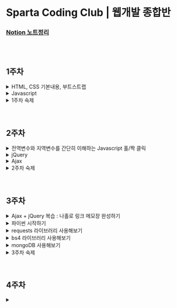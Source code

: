 # Sparta Coding Club | 웹개발 종합반

### [Notion 노트정리](https://private-carp-369.notion.site/9a162781ca274d6bb0f8b7daaba3d6d0)

</br>
</br>

## 1주차

<details>
<summary>HTML, CSS 기본내용, 부트스트랩</summary>
  
- HTML, CSS의 기본내용에 대해 배움.

- 구글 웹 폰트를 사용함.

- bootstrap 4.0, 5.0을 간단하게 사용해 봄.
  
</details>

<details>
<summary>Javascript</summary>
  
- 모든 브라우저는 HTML + CSS + Javascript로 구성된다.

- console.log에서 간단히 다뤄봄.

- 변수에 대한 이해.

- 리스트와 딕셔너리에 대한 이해.

  - 리스트와 딕셔너리에 대한 이해를 바탕으로 기본적인 조합을 배움.
  
  - 기본 함수에 대한 이해.
  
    - toUpperCase, split, join.
    
  - if, else, if else, AND, OR 조건에 대한 이해.
  
  - 반복문에 대한 간단한 이해.
  
    - 반복문은 주로 리스트와 함께 쓰이며 리스트 내 딕셔너리를 하나씩 출력하는 방법에 대해 배움.
    
    - 또한 조건문을 응용하여 어느 조건에 해당 값을 출력하는 방법에 대해 배움.

</details>

<details>
<summary>1주차 숙제</summary>
  
  - 기획서를 바탕으로 간단한 HTML을 부트스트랩을 이용하여 만들어보기

    ![Untitled](https://user-images.githubusercontent.com/102138834/191512030-81d515a8-1a93-4810-9897-ab360de90869.png)</br>

- 결과

  ![스크린샷 2022-09-20 19 05 43](https://user-images.githubusercontent.com/102138834/191512236-4941b184-7558-4a00-904d-ac34704d5e49.png)

</details>
</br>
</br>

## 2주차

<details>
  <summary>전역변수와 지역변수를 간단히 이해하는 Javascript 홀/짝 클릭</summary>
</br>
<div>
  
  ```javascript
  function hey(){
    let count = 1;
    if (count % 2 == 0) {
        alert('짝수입니다')
    } else {
        alert ('홀수입니다')
    }
    count += 1;
  }
  ```
  
  ```javascript
  let count = 1;
  function hey(){
    if (count % 2 == 0) {
        alert('짝수입니다')
    } else {
        alert ('홀수입니다')
    }
    count += 1;
  }
  ```
  
</div>
</details>

<details>
<summary>jQuery</summary>
  
  - jQuery에 대한 간단한 이해를 바탕으로 간단히 실습.
  - jQuery는 부트스트랩에서 이미 사용중이므로 부트스트랩을 임포트하면 자동으로 jQuery를 쓸 수 있음.
  - backtick을 이용하여 문자 중간에 Javascript 변수를 삽입하는 방법에 대해 배움.
  - 그 외 text, hide, show, val, css, append를 활용하는 법을 배움.
  - jQuery + Javascript의 조합에 대해 배움.
    </br>
    
    ```javascript
    function q1() {
    // 1. input-q1의 입력값을 가져온다.
    // 2. 만약 입력값이 빈칸이면  alert('빈칸입니다!') 띄우기
    // 3. 빈칸이 아니면 alert(입력값) 띄우기

    let txt = $('#input-q1').val();
    if (txt == '') {
        alert('빈칸입니다.')
    } else {
        alert(txt)
    }

    }

    function q2() {
        // 1. input-q2 값을 가져온다.
        // 2. 만약 가져온 값에 @가 있으면 (includes 이용하기 - 구글링!)
        // 3. info.spartacoding@gmail.com -> gmail 만 추출해서 ( .split('@') 을 이용하자!)
        // 4. alert(도메인 값);으로 띄우기
        // 5. 만약 이메일이 아니면 '이메일이 아닙니다.' 라는 얼럿 띄우기

        let txt = $('#input-q2').val();

        if (txt.includes('@')) {
            let domain = txt.split('@')[1].split('.')[0]
            alert(domain)
        } else {
            alert('이메일주소가 아닙니다.')
        }
    }

    function q3() {
        // 1. input-q3 값을 가져온다. let txt = ... q1, q2에서 했던 걸 참고!
        // 2. 가져온 값을 이용해 names-q3에 붙일 태그를 만든다. (let temp_html = `<li>${txt}</li>`) 요렇게!
        // 3. 만들어둔 temp_html을 names-q3에 붙인다.(jQuery의 $('...').append(temp_html)을 이용하면 굿!)

        let txt = $('#input-q3').val();
        let temp_html = `<li>${txt}</li>`
        $('#names-q3').append(temp_html)
    }

    function q3_remove() {
        // 1. names-q3의 내부 태그를 모두 비운다.(jQuery의 $('....').empty()를 이용하면 굿!)

        $('#names-q3').empty()
    }
    ```

</details>

<details>
<summary>Ajax</summary>

- Json과 GET에 대한 간단한 이해.
- 서울시 미세먼지 API를 활용하여 Ajax 통신을 연습함.
- Ajax + jQuery 조합 연습 - 서울시 미세먼지 API를 활용해 미세먼지 수치가 높은 곳을 구분해주기
  </br>

  ```javascript
  function q1() {
    $("#names-q1").empty();
    $.ajax({
      type: "GET",
      url: "http://openapi.seoul.go.kr:8088/6d4d776b466c656533356a4b4b5872/json/RealtimeCityAir/1/99",
      data: {},
      success: function (response) {
        let rows = response["RealtimeCityAir"]["row"];

        for (let i = 0; i < rows.length; i++) {
          let gu_name = rows[i]["MSRSTE_NM"];
          let gu_mise = rows[i]["IDEX_MVL"];

          let temp_html = ``;
          if (gu_mise > 70) {
            temp_html = `<li class="bad">${gu_name} : ${gu_mise}</li>`;
          } else {
            temp_html = `<li>${gu_name} : ${gu_mise}</li>`;
          }
          $("#names-q1").append(temp_html);
        }
      },
    });
  }
  ```

- Ajax + jQuery 조합을 연습 - 서울시 따릉이 API를 활용해 남은 자전거 갯수가 낮은 곳을 구분해주기
  </br>

  ```javascript
  function q1() {
    $("#names-q1").empty();
    $.ajax({
      type: "GET",
      url: "http://spartacodingclub.shop/sparta_api/seoulbike",
      data: {},
      success: function (response) {
        let rows = response["getStationList"]["row"];

        for (let i = 0; i < rows.length; i++) {
          let name = rows[i]["stationName"];
          let rack = rows[i]["rackTotCnt"];
          let bike = rows[i]["parkingBikeTotCnt"];

          let temp_html = ``;
          if (bike < 5) {
            temp_html = `<tr class="urgent">
                                    <td>${name}</td>
                                    <td>${rack}</td>
                                    <td>${bike}</td>
                                </tr>`;
          } else {
            temp_html = `
                                <tr>
                                    <td>${name}</td>
                                    <td>${rack}</td>
                                    <td>${bike}</td>
                                </tr>`;
          }

          $("#names-q1").append(temp_html);
        }
      },
    });
  }
  ```

- Ajax + jQuery 조합을 연습 - 고양이 사진 API를 활용해 랜덤으로 고양이 사진을 불러오기
  </br>
  ```javascript
  function q1() {
  $.ajax({
      type: "GET",
      url: "https://api.thecatapi.com/v1/images/search",
      data: {},
      success: function (response) {
          let imgurl = response[0]['url']
          $('#img-cat').attr('src', imgurl)
          }
    })
  }
  ```
  </details>

<details>
<summary>2주차 숙제</summary>
  
- 1주차에 완성한 쇼핑몰 HTML에 환율 API를 활용해 원달러 환율을 표시한다.

- 페이지 로딩 후 바로 javascript를 실행하여 변동된 환율이 반영되어 나타나도록 한다.
  
  ![스크린샷 2022-09-21 21 12 16](https://user-images.githubusercontent.com/102138834/191522258-c447d396-da78-478f-8fa7-0147d3b58e6c.png)

  </br>
  
  ```javascript
  $(document).ready(function() {
    get_rate();
  });
  ```
  
  ```javascript
  function get_rate(){
    $.ajax({
        type: "GET",
        url: "http://spartacodingclub.shop/sparta_api/rate",
        data: {},
        success: function (response) {
            let now_rate = response['rate'];
            $('#now-rate').text(now_rate);
        }
    })
  }
  ```
  
  ```html
  <div class="item-desc">
      <h1>양키캔들 미드썸머나잇</h1>
      <p class="blue">원달러 환율 : <span id="now-rate"></span></p>
      <span class="price">가격:26,900원/개</span>
      <p>머스크, 세이지, 마호가니코롱</p>
      <p>넓게 트인 여름밤의 시원한 느낌을 담은 향으로 남성들이 선호하는 멋스러운 향.</p>
  </div>
  ```
  
</details>
</br>
</br>

## 3주차

<details>
<summary>Ajax + jQuery 복습 : 나홀로 링크 메모장 완성하기</summary>
  
  - open API에서 데이터를 불러와서 띄워주기
  - 버튼을 통한 메모장 열고 닫기
    </br>
    
    ```javascript
    $(document).ready(function () {
        $('#cards-box').empty();
        listing();
    });

    function listing() {
        $.ajax({
            type: "GET",
            url: "http://spartacodingclub.shop/post",
            data: {},
            success: function (response) {
                let rows = response['articles']
                for (let i = 0; i < rows.length; i++) {
                    let comment = rows[i]['comment']
                    let desc = rows[i]['desc']
                    let image = rows[i]['image']
                    let title = rows[i]['title']
                    let url = rows[i]['url']

                    let temp_html = `<div class="card">
                                        <img class="card-img-top"
                                            src="${image}">
                                        <div class="card-body">
                                            <a href="${url}" class="card-title">${title}</a>
                                            <p class="card-text">${desc}</p>
                                            <p class="card-text comment">${comment}</p>
                                        </div>
                                    </div>`
                    $('#card-box').append(temp_html)
                }
            }
        })
    }

    function openclose() {
        let status = $('#post-box').css('display');
        if (status == 'block') {
            $('#post-box').hide();
            $('#btn-posting-box').text('포스팅 박스 열기');
        } else {
            $('#post-box').show();
            $('#btn-posting-box').text('포스팅 박스 닫기');
        }
    }
    ```

- 결과

  ![스크린샷 2022-09-22 13 19 58](https://user-images.githubusercontent.com/102138834/193493975-358d0566-e876-46ef-9918-e265882ab075.png)


</details>

<details>
<summary>파이썬 시작하기</summary>
<br>

[점프 투 파이썬](https://wikidocs.net/4319)  
  
<details>
<summary>1. 변수</summary>
  
- 변수
  ```python
  a = 3      # 3을 a에 넣는다
  b = a      # a를 b에 넣는다
  a = a + 1  # a+1을 다시 a에 넣는다

  num1 = a*b # a*b의 값을 num1이라는 변수에 넣는다
  num2 = 99 # 99의 값을 num2이라는 변수에 넣는다
  ```

- 기본연산
  ```python
  >>> 1 + 2
  3
  ```
  ```python
  >>> 3 / 2.4
  1.25

  >>> 3 * 9
  27
  ```
  ```python
  >>> a = 1
  >>> b = 2
  >>> a + b
  3
  ```
  
</details>

<details>
<summary>2. 자료형</summary>
  
- 숫자 & 문자형
  ```python
  name = 'bob' # 변수에는 문자열이 들어갈 수도 있고,
  num = 12 # 숫자가 들어갈 수도 있고,

  is_number = True # True 또는 False -> "Boolean"형이 들어갈 수도 있음.
  ```
  
- 리스트 형 (Javascript의 배열형과 동일)
  ```python
  a_list = []
  a_list.append(1)     # 리스트에 값을 넣는다
  a_list.append([2,3]) # 리스트에 [2,3]이라는 리스트를 다시 넣는다

  # a_list의 값은? [1,[2,3]]
  # a_list[0]의 값은? 1
  # a_list[1]의 값은? [2,3]
  # a_list[1][0]의 값은? 2
  ```
  
- Dictionary 형 (Javascript의 dictionary형과 동일)
  ```python
  a_dict = {}
  a_dict = {'name':'bob','age':21}
  a_dict['height'] = 178

  # a_dict의 값은? {'name':'bob','age':21, 'height':178}
  # a_dict['name']의 값은? 'bob'
  # a_dict['age']의 값은? 21
  # a_dict['height']의 값은? 178
  ```
  
- Dictionary 형과 List형의 조합
  ```python
  people = [{'name':'bob','age':20},{'name':'carry','age':38}]

  # people[0]['name']의 값은? 'bob'
  # people[1]['name']의 값은? 'carry'

  person = {'name':'john','age':7}
  people.append(person)

  # people의 값은? [{'name':'bob','age':20},{'name':'carry','age':38},{'name':'john','age':7}]
  # people[2]['name']의 값은? 'john'
  ```
</details>
  
<details>
<summary>3. 함수</summary>
  
- 함수의 정의 - 이름은 마음대로 정할 수 있음!
  ```python
  # 수학문제에서
  f(x) = 2*x+3
  y = f(2)
  y의 값은? 7

  # 참고: 자바스크립트에서는
  function f(x) {
    return 2*x+3
  }

  # 파이썬에서
  def f(x):
    return 2*x+3

  y = f(2)
  y의 값은? 7
  ```
  
- 함수의 응용
  ```python
  def sum_all(a,b,c):
	return a+b+c

  def mul(a,b):
    return a*b

  result = sum_all(1,2,3) + mul(10,10)

  # result라는 변수의 값은?
  ```
  
</details>
  
<details>
<summary>4. 조건문</summary>
  
- if / else 로 구성!
  ```python
  def oddeven(num):  # oddeven이라는 이름의 함수를 정의한다. num을 변수로 받는다.
	if num % 2 == 0: # num을 2로 나눈 나머지가 0이면
		 return True   # True (참)을 반환한다.
	else:            # 아니면,
		 return False  # False (거짓)을 반환한다.

  result = oddeven(20)
  # result의 값은 무엇일까요?
  ```
  
  ```python
  def is_adult(age):
	if age > 20:
		print('성인입니다')    # 조건이 참이면 성인입니다를 출력
	else:
		print('청소년이에요')  # 조건이 거짓이면 청소년이에요를 출력

  is_adult(30)
  # 무엇이 출력될까요?
  ```
</details>
  
<details>
<summary>5. 반복문</summary>

- 파이썬에서의 반복문은, 리스트의 요소들을 하나씩 꺼내쓰는 형태. 즉, 무조건 리스트와 함께 쓰임.
  ```python
  fruits = ['사과','배','감','귤']

  for fruit in fruits:
  print(fruit)

  # 사과, 배, 감, 귤 하나씩 꺼내어 찍힙니다.
  ```
  
- 응용 : 과일 개수 세기 함수
  ```python
  fruits = ['사과','배','배','감','수박','귤','딸기','사과','배','수박']
  ```
  ```python
  fruits = ['사과','배','배','감','수박','귤','딸기','사과','배','수박']

  count = 0
  for fruit in fruits:
    if fruit == '사과':
      count += 1

  print(count)

  # 사과의 개수를 세어 보여줍니다.
  ```
  ```python
  def count_fruits(target):
	count = 0
	for fruit in fruits:
		if fruit == target:
			count += 1
	return count

  subak_count = count_fruits('수박')
  print(subak_count) #수박의 개수

  gam_count = count_fruits('감')
  print(gam_count) #감의 개수
  ```
  
- 딕셔너리의 다른 예제
  ```python
  people = [{'name': 'bob', 'age': 20}, 
          {'name': 'carry', 'age': 38},
          {'name': 'john', 'age': 7},
          {'name': 'smith', 'age': 17},
          {'name': 'ben', 'age': 27}]
  ```
  
  ```python
  people = [{'name': 'bob', 'age': 20}, 
          {'name': 'carry', 'age': 38},
          {'name': 'john', 'age': 7},
          {'name': 'smith', 'age': 17},
          {'name': 'ben', 'age': 27}]

  # 모든 사람의 이름과 나이를 출력해봅시다.
  for person in people:
      print(person['name'], person['age'])


  # 이번엔, 반복문과 조건문을 응용한 함수를 만들어봅시다.
  # 이름을 받으면, age를 리턴해주는 함수
  def get_age(myname):
      for person in people:
          if person['name'] == myname:
              return person['age']
      return '해당하는 이름이 없습니다'


  print(get_age('bob'))
  print(get_age('kay'))
  ```

</details>

</details>

<details>
<summary>requests 라이브러리 사용해보기</summary>
  
- requests 라이브러리는 HTTP 호출할 때 거의 표준처럼 사용되는 라이브러리.
- requests 라이브러리는 매우 직관적인 API를 제공하는데 어떤 방식(method)의 HTTP 요청을 하느냐에 따라서 해당하는 이름의 함수를 사용하면 됨.  
  - GET 방식 : requests.get()
  - POST 방식 : requests.post()
  - PUT 방식 : requests.put()
  - DELETE 방식 : requests.delete()
  
- open API에서 데이터를 받아서 requests 라이브러리를 통해 필요한 자료를 출력해보자
  - requests 기본 세팅
  ```python
  import requests # requests 라이브러리 설치 필요

  r = requests.get('url')
  rjson = r.json()
  ```
  
- 서울시 미세먼지 API
  ```python
  http://openapi.seoul.go.kr:8088/6d4d776b466c656533356a4b4b5872/json/RealtimeCityAir/1/99
  ```
  
- 미세먼지 70 이상인 곳의 구 이름을 출력
  ```python
  import requests
  
  r = requests.get('http://openapi.seoul.go.kr:8088/6d4d776b466c656533356a4b4b5872/json/RealtimeCityAir/1/99')
  rjson = r.json()
  
  gus = rjson['RealtimeCityAir']['row']
  
  for gu in gus:
    gu_name = gu['MSRSTE_NM']
    gu_mise = gu['IDEX_MVL']
    if (gu_mise > 70) :
        print(gu_name, gu_mise)
  ```
    </br>
</details>

<details>
<summary>bs4 라이브러리 사용해보기</summary>

- 웹 스크래핑에 대한 간단한 이해
  ```python
  # 선택자를 사용하는 방법 (copy selector)
  soup.select('태그명')
  soup.select('.클래스명')
  soup.select('#아이디명')

  soup.select('상위태그명 > 하위태그명 > 하위태그명')
  soup.select('상위태그명.클래스명 > 하위태그명.클래스명')

  # 태그와 속성값으로 찾는 방법
  soup.select('태그명[속성="값"]')

  # 한 개만 가져오고 싶은 경우
  soup.select_one('위와 동일')
  ```

- beautifulsoup wikipidia 기본세팅

  ```python
  #!/usr/bin/env python3
  # Anchor extraction from HTML document
  from bs4 import BeautifulSoup
  from urllib.request import urlopen
  with urlopen('https://en.wikipedia.org/wiki/Main_Page') as response:
      soup = BeautifulSoup(response, 'html.parser')
      for anchor in soup.find_all('a'):
          print(anchor.get('href', '/'))
  ```
  
  - 태그 안의 텍스트를 찍고 싶을 땐 `태그.text`
  
  - 태그 안의 속성을 찍고 싶을 땐 `태그['속성']`
  
- 네이버 영화 크롤링 bs4 기본 세팅

  ```python
  import requests
  from bs4 import BeautifulSoup

  # URL을 읽어서 HTML를 받아오고
  headers = {'User-Agent' : 'Mozilla/5.0 (Windows NT 10.0; Win64; x64)AppleWebKit/537.36 (KHTML, like Gecko) Chrome/73.0.3683.86 Safari/537.36'}
  data = requests.get('',headers=headers)

  # HTML을 BeautifulSoup이라는 라이브러리를 활용해 검색하기 용이한 상태로 만듦
  # soup이라는 변수에 "파싱 용이해진 html"이 담긴 상태가 됨
  soup = BeautifulSoup(data.text, 'html.parser')
  ```
  
- 네이버 영화 평점순 순위, title, 평점 스크래핑
  - 코드
  ```python
  import requests
  from bs4 import BeautifulSoup

  headers = {'User-Agent' : 'Mozilla/5.0 (Windows NT 10.0; Win64; x64)AppleWebKit/537.36 (KHTML, like Gecko) Chrome/73.0.3683.86 Safari/537.36'}
  data = requests.get('https://movie.naver.com/movie/sdb/rank/rmovie.naver?sel=pnt&date=20220926',headers=headers)

  soup = BeautifulSoup(data.text, 'html.parser')

  #old_content > table > tbody > tr:nth-child(2) > td.title > div > a

  trs = soup.select('#old_content > table > tbody > tr')

  for tr in trs:
      a_tag = tr.select_one('td.title > div > a')
      if a_tag is not None:
        
	#old_content > table > tbody > tr:nth-child(2) > td:nth-child(1) > img
        # img 태그의 alt 속성값을 가져오기
	rank = tr.select_one('td:nth-child(1) > img')['alt']

	# a 태그 사이의 텍스트를 가져오기
        title = a_tag.text

        #old_content > table > tbody > tr:nth-child(2) > td.point
				# td 태그 사이의 텍스트를 가져오기
        score = tr.select_one('td.point').text

        print(rank, title, score)
  ```
  - 결과
  ```
  [Running] python -u "/Users/kimhyukjin/Desktop/prac/prac.py"
  01 탑건: 매버릭 9.77
  02 인생은 뷰티풀: 비타돌체 9.74
  03 클라우스 9.71
  04 할머니의 먼 집 9.62
  05 그린 북 9.60
  06 가버나움 9.59
  07 밥정 9.58
  08 베일리 어게인 9.54
  09 원더 9.53
  10 아일라 9.52
  11 디지몬 어드벤처 라스트 에볼루션 : 인연 9.51
  12 극장판 바이올렛 에버가든 9.50
  13 당갈 9.49
  14 먼 훗날 우리 9.48
  15 포드 V 페라리 9.48
  16 명탐정 코난: 할로윈의 신부 9.47
  17 주전장 9.46
  18 쇼생크 탈출 9.46
  19 터미네이터 2:오리지널 9.45
  20 덕구 9.44
  21 클래식 9.44
  22 라이언 일병 구하기 9.43
  23 장민호 드라마 최종회 9.43
  24 나 홀로 집에 9.43
  25 그대, 고맙소 : 김호중 생애 첫 팬미팅 무비 9.43
  26 월-E 9.42
  27 빽 투 더 퓨쳐 9.42
  28 사운드 오브 뮤직 9.42
  29 보헤미안 랩소디 9.42
  30 포레스트 검프 9.41
  31 글래디에이터 9.41
  32 타이타닉 9.41
  33 가나의 혼인잔치: 언약 9.41
  34 위대한 쇼맨 9.41
  35 인생은 아름다워 9.41
  36 살인의 추억 9.40
  37 매트릭스 9.40
  38 헬프 9.40
  39 센과 치히로의 행방불명 9.40
  40 캐스트 어웨이 9.40
  41 토이 스토리 3 9.39
  42 태극권 9.39
  43 씽2게더 9.39
  44 쉰들러 리스트 9.39
  45 헌터 킬러 9.39
  46 히든 피겨스 9.39
  47 반지의 제왕: 왕의 귀환 9.38
  48 어벤져스: 엔드게임 9.38
  49 죽은 시인의 사회 9.38
  50 집으로... 9.38

  [Done] exited with code=0 in 0.273 seconds
  ```
</details>

<details>
<summary>mongoDB 사용해보기</summary>

- insert / find / find / find_one / update / delete `summary`

  ```python
  # insert
  doc = {'name':'bobby','age':21}
  db.users.insert_one(doc)

  # find
  same_ages = list(db.users.find({'age':21},{'_id':False}))

  # find_one
  user = db.users.find_one({'name':'bobby'})

  # update
  db.users.update_one({'name':'bobby'},{'$set':{'age':19}})

  # delete
  db.users.delete_one({'name':'bobby'})
  ```

- 웹 스크래핑 영화 정보 DB에 넣기
  ```python
  import requests
  from bs4 import BeautifulSoup

  from pymongo import MongoClient
  client = MongoClient('localhost', 27017)
  db = client.dbsparta

  headers = {'User-Agent' : 'Mozilla/5.0 (Windows NT 10.0; Win64; x64)AppleWebKit/537.36 (KHTML, like Gecko) Chrome/73.0.3683.86 Safari/537.36'}
  data = requests.get('https://movie.naver.com/movie/sdb/rank/rmovie.naver?sel=pnt&date=20220926',headers=headers)

  soup = BeautifulSoup(data.text, 'html.parser')

  #old_content > table > tbody > tr:nth-child(2) > td.title > div > a

  trs = soup.select('#old_content > table > tbody > tr')

  for tr in trs:
      a_tag = tr.select_one('td.title > div > a')
      if a_tag is not None:
          #old_content > table > tbody > tr:nth-child(2) > td:nth-child(1) > img
          rank = tr.select_one('td:nth-child(1) > img')['alt']
          title = a_tag.text
          #old_content > table > tbody > tr:nth-child(2) > td.point
          score = tr.select_one('td.point').text

          doc = {
              'rank':rank,
              'title':title,
              'score':score
          }

          db.movies.insert_one(doc)
  ```

- 웹 스크래핑한 영화 정보 이용해보기
  - 영화 '매트릭스'의 평점 가져오기 (O)
    ```python
    matrix = db.movies.find_one({'title':'매트릭스'},{'_id':False})
    print(matrix['score'])
    ```
  - 영화 '매트릭스'의 평점과 같은 평점의 영화제목 가져오기 (X)
    ```python
    same_movies = list(db.movies.find({'score':'9.41'},{'_id':False}))

    print(same_movies)
    ```
    - 수정 코드
      ```python
      same_movies = list(db.movies.find({'score':'9.41'},{'_id':False}))
      
      for same in same_movies:
      print(same['title'])
      ```
      
    - 결과
      ```python
      [Running] python -u "/Users/kimhyukjin/Desktop/web_development/3week/db_Quiz.py"
      포레스트 검프
      글래디에이터
      타이타닉
      가나의 혼인잔치: 언약
      위대한 쇼맨
      인생은 아름다워
      매트릭스
      
      [Done] exited with code=0 in 0.612 seconds
      ```
      
    - 위에 `""`으로 표시된 것은 문자 '9.41'이고 아래 `##`으로 표시된 것은 숫자 9.41이다.
    
    - 그래서 score를 바꿀때 앞에 str(0)을 써주거나 '0'으로 써야 하고 물론 작성한 코드도 부족했지만 위 내용처럼 문자와 숫자가 구분되지 않아서 매트릭스만 출력되었던 부분도 이러한 이유가 있는 것 같다.
    
    - 또한 list로 받은 `same_movies`를 for문을 돌려서 title만 뽑아내야 한다.
    
  - 영화 '매트릭스'의 평점을 0으로 바꾸기 (O)
    ```python
    db.movies.update_one({'title':'매트릭스'},{'$set':{'score':'0'}})
    ```
    
</details>

<details>
<summary>3주차 숙제</summary>

- 지니뮤직 사이트에서 순위 / 곡 제목 / 가수 스크래핑하기
  ```
  https://www.genie.co.kr/chart/top200?ditc=D&ymd=20200403&hh=23&rtm=N&pg=1
  ```

- `strip()`함수 사용하기

- python 문자열 인덱싱과 슬라이싱

- 코드
  ```python
  import requests
  from bs4 import BeautifulSoup
  
  from pymongo import MongoClient
  client = MongoClient('localhost', 27017)
  db = client.dbsparta
  
  headers = {'User-Agent' : 'Mozilla/5.0 (Windows NT 10.0; Win64; x64)AppleWebKit/537.36 (KHTML, like Gecko) Chrome/73.0.3683.86 Safari/537.36'}
  data = requests.get('https://www.genie.co.kr/chart/top200?ditc=W&rtm=N',headers=headers)
  
  soup = BeautifulSoup(data.text, 'html.parser')
  
  trs = soup.select('#body-content > div.newest-list > div > table > tbody > tr')
  
  for tr in trs:
      rank = tr.select_one('td.number').text[0:2].strip()
      title = tr.select_one('td.info > a.title.ellipsis').text.strip()
      artist = tr.select_one('td.info > a.artist.ellipsis').text
      print(rank, title, artist)
  ```
- 결과
  ```
  [Running] python -u "/Users/kimhyukjin/Desktop/web_development/3week/3week_homework.py"
  1 After LIKE IVE (아이브)
  2 새삥 (Prod. by ZICO) (Feat. 호미들) 지코 (ZICO)
  3 Shut Down BLACKPINK
  4 Pink Venom BLACKPINK
  5 Attention NewJeans
  6 Hype boy NewJeans
  7 LOVE DIVE IVE (아이브)
  8 그때 그 순간 그대로 (그그그) WSG워너비 (가야G)
  9 FOREVER 1 소녀시대 (GIRLS' GENERATION)
  10 Cookie NewJeans
  11 보고싶었어 WSG워너비 (4FIRE)
  12 LAW (Prod. by Czaer) 비비 (BIBI) & 윤미래
  13 TOMBOY (여자)아이들
  14 Monologue 테이 (Tei)
  15 그라데이션 10CM
  16 사랑인가 봐 멜로망스 (MeloMance)
  17 SNEAKERS ITZY (있지)
  18 나의 X에게 경서
  19 That's Hilarious Charlie Puth
  20 That That (Prod. & Feat. SUGA of BTS) 싸이 (Psy)
  21 내가 아니라도 주호
  22 ELEVEN IVE (아이브)
  23 사랑은 늘 도망가 임영웅
  24 정이라고 하자 (Feat. 10CM) BIG Naughty (서동현)
  25 도깨비불 (Illusion) aespa
  26 내 기쁨은 너가 벤틀리를 끄는 거야 김승민
  27 다정히 내 이름을 부르면 경서예지 & 전건호
  28 POP! 나연 (TWICE)
  29 취중고백 김민석 (멜로망스)
  30 Love story 볼빨간사춘기
  31 해요 (2022) #안녕
  32 LOVE me BE'O (비오)
  33 봄여름가을겨울 (Still Life) BIGBANG (빅뱅)
  34 Stay The Kid LAROI & Justin Bieber
  35 신호등 이무진
  36 FEARLESS LE SSERAFIM (르세라핌)
  37 너의 모든 순간 성시경
  38 strawberry moon 아이유 (IU)
  39 우리들의 블루스 임영웅
  40 새벽에 걸려온 너의 전화는 한동근
  41 MY BAG (여자)아이들
  42 바보에게 바보가 (웹툰 '연애의 발견' X 이석훈) 이석훈
  43 사랑한다고 말해줘 탑현
  44 Loving You Girl (Feat. Hkeem) Peder Elias
  45 Bad Habits Ed Sheeran
  46 듣고 싶을까 MSG워너비 (M.O.M)
  47 밤하늘의 별을 (2020) 경서
  48 Feel My Rhythm Red Velvet (레드벨벳)
  49 Next Level aespa
  50 Talk that Talk TWICE (트와이스)
  
  [Done] exited with code=0 in 0.694 seconds
  ```

</details>
</br>
</br>

## 4주차

<details>
<summary></summary>

</details>
